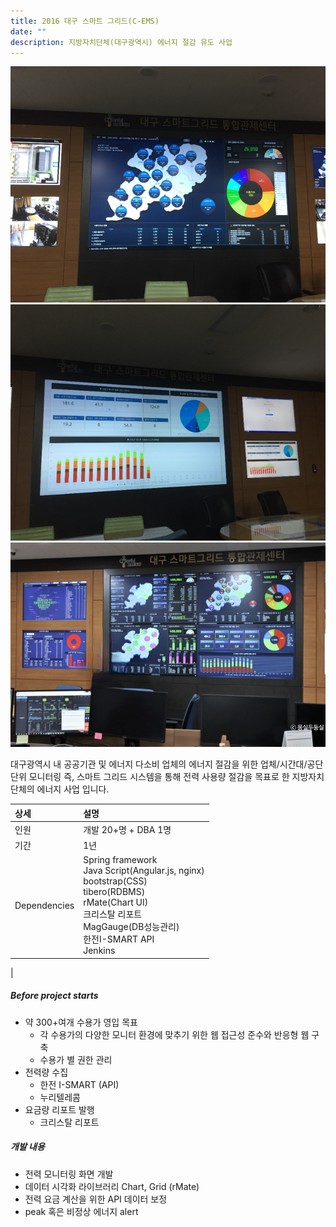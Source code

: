 ```yaml
---
title: 2016 대구 스마트 그리드(C-EMS)
date: ""
description: 지방자치단체(대구광역시) 에너지 절감 유도 사업
---
```

![Cems](./003_cems1.png)
![Cems](./003_cems2.png)
![Cems](./003_cems3.png)

대구광역시 내 공공기관 및 에너지 다소비 업체의 에너지 절감을 위한 업체/시간대/공단 단위 모니터링 즉, 스마트 그리드 시스템을 통해 전력 사용량 절감을 목표로 한 지방자치단체의 에너지 사업 입니다. 

| 상세 | 설명                                    | 
| :----- | :--------------------------------------- | 
| 인원      | 개발 20+명 + DBA 1명  | 
| 기간      | 1년  | 
|Dependencies      | Spring framework<br/>Java Script(Angular.js, nginx)<br/>bootstrap(CSS)<br/>tibero(RDBMS)<br/>rMate(Chart UI)<br/>크리스탈 리포트<br/>MagGauge(DB성능관리)<br/>한전I-SMART API<br/>Jenkins
| 

##### Before project starts
- 약 300+여개 수용가 영입 목표
  - 각 수용가의 다양한 모니터 환경에 맞추기 위한 웹 접근성 준수와 반응형 웹 구축
  - 수용가 별 권한 관리
- 전력량 수집 
  - 한전 I-SMART (API)
  - 누리텔레콤
- 요금량 리포트 발행
  - 크리스탈 리포트


##### 개발 내용
- 전력 모니터링 화면 개발
- 데이터 시각화 라이브러리 Chart, Grid (rMate)
- 전력 요금 계산을 위한 API 데이터 보정 
- peak 혹은 비정상 에너지 alert
